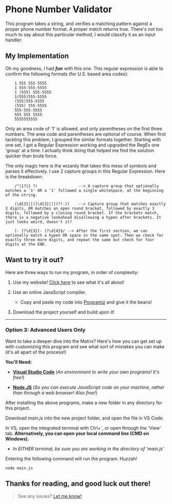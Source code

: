 # Phone Number Validator

This program takes a string, and verifies a matching pattern against a proper phone number format. A proper match returns true. There's not too much to say about this particular method, I would classify it as an input handler.

## My Implementation

Oh my goodness, I had ***fun*** with this one. This regular expression is able to confirm the following formats (for U.S. based area codes):

        1 555 555 5555
        1 555-555-5555
        1 (555) 555-5555
        1(555)555-5555
        (555)555-5555
        (555) 555-5555
        555-555-5555
        555 555 5555
        5555555555

Only an area code of '1' is allowed, and only parentheses on the first three numbers. The area code and parentheses are optional of course. When first tackling this problem, I grouped the similar formats together. Starting with one set, I got a Regular Expression working and upgraded the RegEx one 'group' at a time. I actually think doing that helped me find the solution quicker than brute force.

The only magic here is the wizardy that takes this mess of symbols and parses it effectively. I use 2 capture groups in this Regular Expression. Here is the breakdown:

        /^(1?|1 ?)                  --> A capture group that optionally matches a '1' OR a '1' followed a single whitespace, at the beginning of the string.

        (\d{3}|[(]\d{3}[)](?!-))    --> Capture group that matches exactly 3 digits, OR matches an open round bracket, followed by exactly 3 digits, followed by a closing round bracket. If the brackets match, there is a negative lookahead disallowing a hypen after brackets. It just looks weird, doesn't it?

        [- ]?\d{3}[- ]?\d{4}$/ --> After the first section, we can optionally match a hypen OR space in the same spot. Then we check for exactly three more digits, and repeat the same but check for four digits at the END.

## Want to try it out?
Here are three ways to run my program, in order of complexity:

1) Use my website! [Click here](https://www.DeveloperSean.com) to see what it's all about!

2) Use an online JavaScript compiler.
    - Copy and paste my code into [Programiz](https://www.programiz.com/javascript/online-compiler/) and give it the beans!

3) Download the project yourself and build upon it! 

---

### Option 3: Advanced Users Only
Want to take a deeper dive into the Matrix? Here's how you can get set up with customizing 
this program and see what sort of mistakes you can make (it's all apart of the process!)  

**You'll Need:**

* [**Visual Studio Code**](https://code.visualstudio.com/) (*An environment to write your own programs! It's free!*)

* [**Node.JS**](https://nodejs.org/en) (*So you can execute JavaScript code on your machine, rather than through a web browser! Also free!*)

After installing the above programs, make a new folder in any directory for this project.  

Download *main.js* into the new project folder, and open the file in VS Code.  

In VS, open the integrated terminal with Ctrl+`, or open through the 'View' tab. **Alternatively, you can open your local command line (CMD on Windows).**  
- *In EITHER terminal, be sure you are working in the directory of 'main.js'*  

Entering the following command will run the program. Huzzah!

```
node main.js
```

Thanks for reading, and good luck out there!
---
> See any issues? [Let me know!](https://www.DeveloperSean.com)